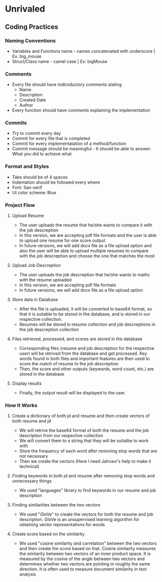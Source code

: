 # Unrivaled

## Coding Practices

### Naming Conventions
* Variables and Functions name - names concatenated with underscore | Ex: big_mouse
* Struct/Class name - camel case | Ex: bigMouse
 
### Comments
* Every file should have indtroductory comments stating
  * Name
  * Description
  * Created Date
  * Author
 * Every function should have comments explaining the implementation
 
 ### Commits
 * Try to commit every day
 * Commit for every file that is completed
 * Commit for every implementatation of a method/function
 * Commit message should be meaningful - It should be able to answer: What you did to achieve what
 
 ### Format and Styles
 * Tabs should be of 4 spaces
 * Indentation should be followed every where
 * Font: San-serif
 * UI color scheme: Blue
 
 ### Project Flow
  1. Upload Resume
     * The user uploads the resume that he/she wants to compare it with the job descreption
     * In this version, we are accepting pdf file formats and the user is able to upload one resume for one score output
     * In future versions, we will add docx file as a file upload option and also the user will be able to upload multiple resumes to compare with the job descreption and 
       choose the one that matches the most
       
  2. Upload Job Descreption
     * The user uploads the job descreption that he/she wants to mathc with the resume uploaded
     * In this version, we are accepting pdf file formats
     * In future versions, we will add docx file as a file upload option
     
  3. Store data in Database
     * After the file is uploaded, it will be converted to base64 format, so that it is suitable to be stored in the database, and is stored in our respective collection.
     * Resumes will be stored in resume collection and job descreptions in the job descreption collection

  4. Files retrieved, processed, and scores are stored in the database
     * Corresponding files (resume and job descreption for the respective user) will be retrived from the database and get processed. Key words found in both files and 
       important features are then used to score the match of resume to the job descreption
     * Then, the score and other outputs (keywords, word count, etc.) are stored in the database

  5. Display results
     * Finally, the output result will be displayed to the user.

 ### How It Works
  1. Create a dictionary of both jd and resume and then create vectors of both resume and jd
     * We will retrive the base64 format of both the resume and the job description from our respective collection
     * We will convert them to a string that they will be suitalbe to work with
     * Store the frequency of each word after removing stop words that are not necessary
     * Then we create the vectors (Here I need Jahnavi's help to make it technical)
   
  2. Finding keywords in both jd and resume after removing stop words and unnecessary things
     * We used "languages" library to find keywords in our resume and job description
     
  3. Finding similarities between the two vectors
     * We used "GloVe" to create the vectors for both the resume and job description. GloVe is an unsupervised learning algorithm for obtaining vector representations for 
       words
     
  4. Create score based on the similarity
     * We used "cosine similarity and correlation" between the two vectors and then create the score based on that. Cosine similarity measures the similarity between two 
       vectors of an inner product space. It is measured by the cosine of the angle between two vectors and determines whether two vectors are pointing in roughly the same 
       direction. It is often used to measure document similarity in text analysis
